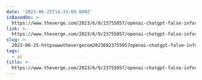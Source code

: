 ```yaml
---
date: '2023-06-25T14:33:09.000Z'
isBasedOn: >-
  https://www.theverge.com/2023/6/9/23755057/openai-chatgpt-false-information-defamation-lawsuit
link: >-
  https://www.theverge.com/2023/6/9/23755057/openai-chatgpt-false-information-defamation-lawsuit
slug: >-
  2023-06-25-httpswwwthevergecom20236923755057openai-chatgpt-false-information-defamation-lawsuit
tags:
  - ai
title: >-
  https://www.theverge.com/2023/6/9/23755057/openai-chatgpt-false-information-defamation-lawsuit
---
```


